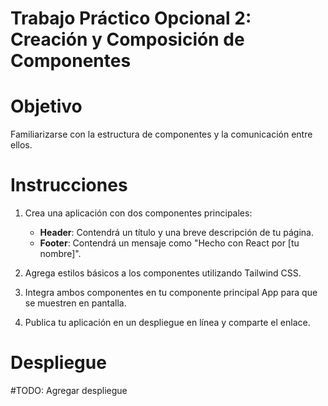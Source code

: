 # Trabajo Práctico Opcional 2: Creación y Composición de Componentes

# Objetivo

Familiarizarse con la estructura de componentes y la comunicación entre ellos.

# Instrucciones

1. Crea una aplicación con dos componentes principales:

   - **Header**: Contendrá un título y una breve descripción de tu página.
   - **Footer**: Contendrá un mensaje como "Hecho con React por [tu nombre]".

2. Agrega estilos básicos a los componentes utilizando Tailwind CSS.

3. Integra ambos componentes en tu componente principal App para que se muestren en pantalla.

4. Publica tu aplicación en un despliegue en línea y comparte el enlace.

# Despliegue

#TODO: Agregar despliegue
